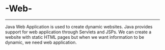 # -Web-
___________________________________________________________________________________________________________________________________________________
Java Web Application is used to create dynamic websites. Java provides support for web application through Servlets and JSPs. We can create a website with static HTML pages but when we want information to be dynamic, we need web application.
